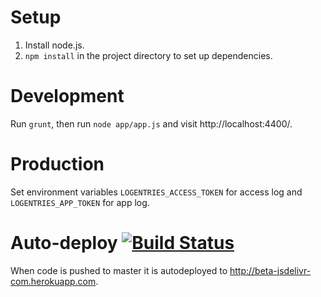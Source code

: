 # Setup
1. Install node.js.
2. `npm install` in the project directory to set up dependencies.

# Development
Run `grunt`, then run `node app/app.js` and visit http://localhost:4400/.

# Production
Set environment variables `LOGENTRIES_ACCESS_TOKEN` for access log and `LOGENTRIES_APP_TOKEN` for app log.

# Auto-deploy [![Build Status](https://travis-ci.org/jsdelivr/beta.jsdelivr.com.svg?branch=master)](https://travis-ci.org/jsdelivr/beta.jsdelivr.com)
When code is pushed to master it is autodeployed to http://beta-jsdelivr-com.herokuapp.com.

